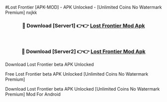 #Lost Frontier [APK-MOD] - APK Unlocked - [Unlimited Coins No Watermark Premium] nxjkk



<div align="center">

<h3>🔴 Download [Server1] 👉👉 <a href="https://momento.my/?title=Lost_Frontier">Lost Frontier Mod Apk</a></h3><br>

<h3>🔴 Download [Server2] 👉👉 <a href="https://momento.my/?title=Lost_Frontier">Lost Frontier Mod Apk</a></h3>
</div>



Download Lost Frontier beta APK Unlocked

Free Lost Frontier beta APK Unlocked [Unlimited Coins No Watermark Premium]

Download Lost Frontier beta APK Unlocked [Unlimited Coins No Watermark Premium] Mod For Android

